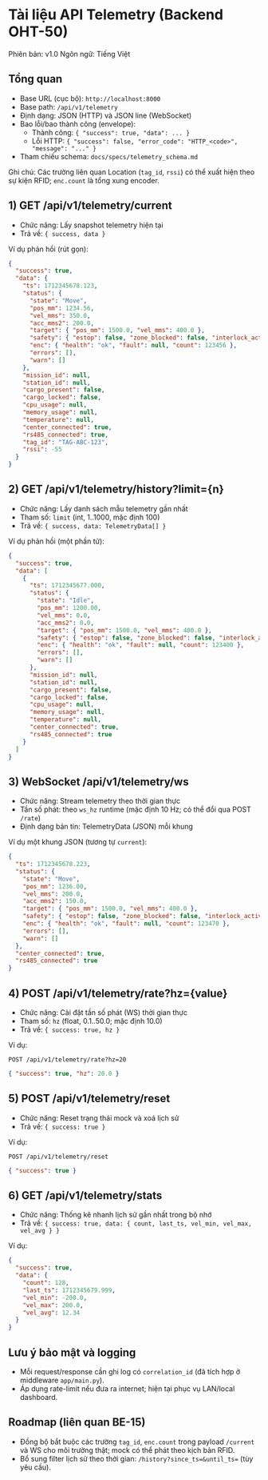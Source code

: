 # Tài liệu API Telemetry (Backend OHT-50)

Phiên bản: v1.0
Ngôn ngữ: Tiếng Việt

## Tổng quan
- Base URL (cục bộ): `http://localhost:8000`
- Base path: `/api/v1/telemetry`
- Định dạng: JSON (HTTP) và JSON line (WebSocket)
- Bao lỗi/bao thành công (envelope):
  - Thành công: `{ "success": true, "data": ... }`
  - Lỗi HTTP: `{ "success": false, "error_code": "HTTP_<code>", "message": "..." }`
- Tham chiếu schema: `docs/specs/telemetry_schema.md`

Ghi chú: Các trường liên quan Location (`tag_id`, `rssi`) có thể xuất hiện theo sự kiện RFID; `enc.count` là tổng xung encoder.

## 1) GET /api/v1/telemetry/current
- Chức năng: Lấy snapshot telemetry hiện tại
- Trả về: `{ success, data }`

Ví dụ phản hồi (rút gọn):
```json
{
  "success": true,
  "data": {
    "ts": 1712345678.123,
    "status": {
      "state": "Move",
      "pos_mm": 1234.56,
      "vel_mms": 350.0,
      "acc_mms2": 200.0,
      "target": { "pos_mm": 1500.0, "vel_mms": 400.0 },
      "safety": { "estop": false, "zone_blocked": false, "interlock_active": false },
      "enc": { "health": "ok", "fault": null, "count": 123456 },
      "errors": [],
      "warn": []
    },
    "mission_id": null,
    "station_id": null,
    "cargo_present": false,
    "cargo_locked": false,
    "cpu_usage": null,
    "memory_usage": null,
    "temperature": null,
    "center_connected": true,
    "rs485_connected": true,
    "tag_id": "TAG-ABC-123",
    "rssi": -55
  }
}
```

## 2) GET /api/v1/telemetry/history?limit={n}
- Chức năng: Lấy danh sách mẫu telemetry gần nhất
- Tham số: `limit` (int, 1..1000, mặc định 100)
- Trả về: `{ success, data: TelemetryData[] }`

Ví dụ phản hồi (một phần tử):
```json
{
  "success": true,
  "data": [
    {
      "ts": 1712345677.000,
      "status": {
        "state": "Idle",
        "pos_mm": 1200.00,
        "vel_mms": 0.0,
        "acc_mms2": 0.0,
        "target": { "pos_mm": 1500.0, "vel_mms": 400.0 },
        "safety": { "estop": false, "zone_blocked": false, "interlock_active": false },
        "enc": { "health": "ok", "fault": null, "count": 123400 },
        "errors": [],
        "warn": []
      },
      "mission_id": null,
      "station_id": null,
      "cargo_present": false,
      "cargo_locked": false,
      "cpu_usage": null,
      "memory_usage": null,
      "temperature": null,
      "center_connected": true,
      "rs485_connected": true
    }
  ]
}
```

## 3) WebSocket /api/v1/telemetry/ws
- Chức năng: Stream telemetry theo thời gian thực
- Tần số phát: theo `ws_hz` runtime (mặc định 10 Hz; có thể đổi qua POST `/rate`)
- Định dạng bản tin: TelemetryData (JSON) mỗi khung

Ví dụ một khung JSON (tương tự `current`):
```json
{
  "ts": 1712345678.223,
  "status": {
    "state": "Move",
    "pos_mm": 1236.00,
    "vel_mms": 200.0,
    "acc_mms2": 150.0,
    "target": { "pos_mm": 1500.0, "vel_mms": 400.0 },
    "safety": { "estop": false, "zone_blocked": false, "interlock_active": false },
    "enc": { "health": "ok", "fault": null, "count": 123470 },
    "errors": [],
    "warn": []
  },
  "center_connected": true,
  "rs485_connected": true
}
```

## 4) POST /api/v1/telemetry/rate?hz={value}
- Chức năng: Cài đặt tần số phát (WS) thời gian thực
- Tham số: `hz` (float, 0.1..50.0; mặc định 10.0)
- Trả về: `{ success: true, hz }`

Ví dụ:
```http
POST /api/v1/telemetry/rate?hz=20
```
```json
{ "success": true, "hz": 20.0 }
```

## 5) POST /api/v1/telemetry/reset
- Chức năng: Reset trạng thái mock và xoá lịch sử
- Trả về: `{ success: true }`

Ví dụ:
```http
POST /api/v1/telemetry/reset
```
```json
{ "success": true }
```

## 6) GET /api/v1/telemetry/stats
- Chức năng: Thống kê nhanh lịch sử gần nhất trong bộ nhớ
- Trả về: `{ success: true, data: { count, last_ts, vel_min, vel_max, vel_avg } }`

Ví dụ:
```json
{
  "success": true,
  "data": {
    "count": 128,
    "last_ts": 1712345679.999,
    "vel_min": -200.0,
    "vel_max": 200.0,
    "vel_avg": 12.34
  }
}
```

## Lưu ý bảo mật và logging
- Mỗi request/response cần ghi log có `correlation_id` (đã tích hợp ở middleware `app/main.py`).
- Áp dụng rate-limit nếu đưa ra internet; hiện tại phục vụ LAN/local dashboard.

## Roadmap (liên quan BE-15)
- Đồng bộ bắt buộc các trường `tag_id`, `enc.count` trong payload `/current` và WS cho môi trường thật; mock có thể phát theo kịch bản RFID.
- Bổ sung filter lịch sử theo thời gian: `/history?since_ts=&until_ts=` (tùy yêu cầu).
